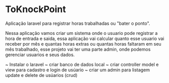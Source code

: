 # ToKnockPoint
Aplicação laravel para registrar horas trabalhadas ou  "bater o ponto".

  Nessa aplicação vamos criar um sistema onde o usuario pode registrar a hora de entrada e saida, essa aplicação vai calcular quanto esse usuario vai receber por mês e quantas horas extras ou quantas horas faltaram em seu mês trabalhado, esse projeto vai ter uma parte admin, onde podemos gerenciar usuarios e seus dados.

~ Instalar o laravel
~ criar banco de dados local
~ criar controller model e view para cadastro e login de usúario
~ criar um admin para listagem update e delete de usúarios (crud)
